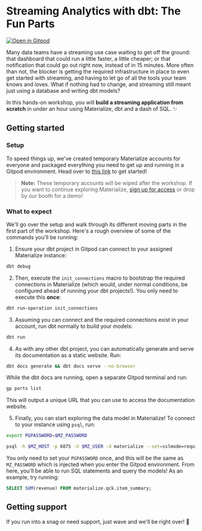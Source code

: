 # Streaming Analytics with dbt: The Fun Parts

[![Open in Gitpod](https://gitpod.io/button/open-in-gitpod.svg)](https://gitpod.io/#https://github.com/MaterializeInc/mz-data-council-2023)

Many data teams have a streaming use case waiting to get off the ground: that dashboard that could run a little faster, a little cheaper; or that notification that could go out right now, instead of in 15 minutes. More often than not, the blocker is getting the required infrastructure in place to even get started with streaming, and having to let go of all the tools your team knows and loves. What if nothing had to change, and streaming still meant just using a database and writing dbt models?

In this hands-on workshop, you will **build a streaming application from scratch** in under an hour using Materialize, dbt and a dash of SQL. :sparkles:

## Getting started

### Setup

To speed things up, we've created temporary Materialize accounts for everyone and packaged everything you need to get up and running in a Gitpod environment. Head over to [this link](https://app.hex.tech/8ef023be-82dc-4938-a59a-68b406eb8d57/app/67f97582-9360-4665-9fce-a11d092b5b6c/latest) to get started!

> **Note:** These temporary accounts will be wiped after the workshop. If you want to continue exploring Materialize, [sign up for access](https://materialize.com/register/) or drop by our booth for a demo!

### What to expect

We'll go over the setup and walk through its different moving parts in the first part of the workshop. Here's a rough overview of some of the commands you'll be running:

1. Ensure your dbt project in Gitpod can connect to your assigned Materialize instance:

```bash
dbt debug
```

2. Then, execute the `init_connections` macro to bootstrap the required connections in Materialize (which would, under normal conditions, be configured ahead of running your dbt projects!). You only need to execute this **once**:

```bash
dbt run-operation init_connections
```

3. Assuming you can connect and the required connections exist in your account, run dbt normally to build your models:

```bash
dbt run
```

4. As with any other dbt project, you can automatically generate and serve its documentation as a static website. Run:

```bash
dbt docs generate && dbt docs serve --no-browser
```

While the dbt docs are running, open a separate Gitpod terminal and run:

```bash
gp ports list
```

This will output a unique URL that you can use to access the documentation website.

5. Finally, you can start exploring the data model in Materialize! To connect to your instance using `psql`, run:

```bash
export PGPASSWORD=$MZ_PASSWORD

psql -h $MZ_HOST -p 6875 -U $MZ_USER -d materialize --set=sslmode=require
```

You only need to set your `PGPASSWORD` once, and this will be the same as `MZ_PASSWORD` which is injected when you enter the Gitpod environment. From here, you'll be able to run SQL statements and query the models! As an example, try running:

```sql
SELECT SUM(revenue) FROM materialize.qck.item_summary;
```

## Getting support

If you run into a snag or need support, just wave and we'll be right over! :wave: